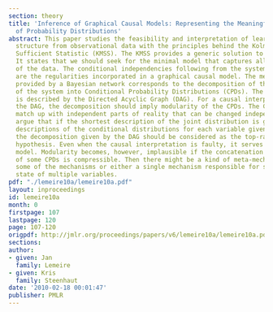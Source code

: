 ```yaml
---
section: theory
title: 'Inference of Graphical Causal Models: Representing the Meaningful Information
  of Probability Distributions'
abstract: This paper studies the feasibility and interpretation of learning the causal
  structure from observational data with the principles behind the Kolmogorov Minimal
  Sufficient Statistic (KMSS). The KMSS provides a generic solution to inductive inference.
  It states that we should seek for the minimal model that captures all regularities
  of the data. The conditional independencies following from the system's causal structure
  are the regularities incorporated in a graphical causal model. The meaningful information
  provided by a Bayesian network corresponds to the decomposition of the description
  of the system into Conditional Probability Distributions (CPDs). The decomposition
  is described by the Directed Acyclic Graph (DAG). For a causal interpretation of
  the DAG, the decomposition should imply modularity of the CPDs. The CPDs should
  match up with independent parts of reality that can be changed independently. We
  argue that if the shortest description of the joint distribution is given by separate
  descriptions of the conditional distributions for each variable given its effects,
  the decomposition given by the DAG should be considered as the top-ranked causal
  hypothesis. Even when the causal interpretation is faulty, it serves as a reference
  model. Modularity becomes, however, implausible if the concatenation of the description
  of some CPDs is compressible. Then there might be a kind of meta-mechanism governing
  some of the mechanisms or either a single mechanism responsible for setting the
  state of multiple variables.
pdf: "./lemeire10a/lemeire10a.pdf"
layout: inproceedings
id: lemeire10a
month: 0
firstpage: 107
lastpage: 120
page: 107-120
origpdf: http://jmlr.org/proceedings/papers/v6/lemeire10a/lemeire10a.pdf
sections: 
author:
- given: Jan
  family: Lemeire
- given: Kris
  family: Steenhaut
date: '2010-02-18 00:01:47'
publisher: PMLR
---
```

